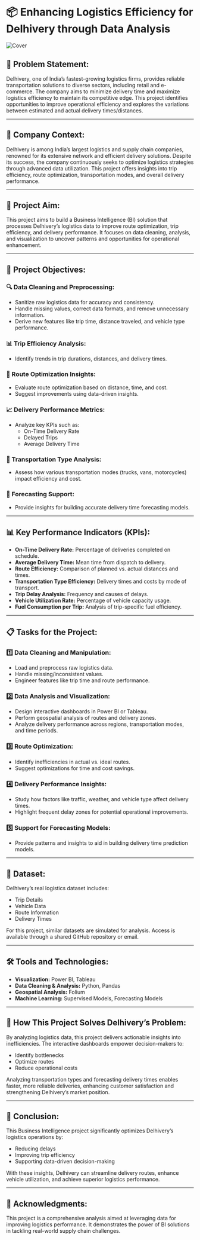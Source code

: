 # 📦 Enhancing Logistics Efficiency for Delhivery through Data Analysis

![Cover](https://technocollabs.gitbook.io/~gitbook/image?url=https%3A%2F%2Fi.postimg.cc%2FmkKCL8Cf%2Fcover-image.webp&width=768&dpr=4&quality=100&sign=3229f8a6&sv=2)

## 🚀 Problem Statement:
Delhivery, one of India’s fastest-growing logistics firms, provides reliable transportation solutions to diverse sectors, including retail and e-commerce. The company aims to minimize delivery time and maximize logistics efficiency to maintain its competitive edge. This project identifies opportunities to improve operational efficiency and explores the variations between estimated and actual delivery times/distances.

---

## 🏢 Company Context:
Delhivery is among India’s largest logistics and supply chain companies, renowned for its extensive network and efficient delivery solutions. Despite its success, the company continuously seeks to optimize logistics strategies through advanced data utilization. This project offers insights into trip efficiency, route optimization, transportation modes, and overall delivery performance.

---

## 🎯 Project Aim:
This project aims to build a Business Intelligence (BI) solution that processes Delhivery’s logistics data to improve route optimization, trip efficiency, and delivery performance. It focuses on data cleaning, analysis, and visualization to uncover patterns and opportunities for operational enhancement.

---

## 🎯 Project Objectives:

### 🔍 Data Cleaning and Preprocessing:
- Sanitize raw logistics data for accuracy and consistency.
- Handle missing values, correct data formats, and remove unnecessary information.
- Derive new features like trip time, distance traveled, and vehicle type performance.

### 📊 Trip Efficiency Analysis:
- Identify trends in trip durations, distances, and delivery times.

### 🚦 Route Optimization Insights:
- Evaluate route optimization based on distance, time, and cost.
- Suggest improvements using data-driven insights.

### 📈 Delivery Performance Metrics:
- Analyze key KPIs such as:
  - On-Time Delivery Rate
  - Delayed Trips
  - Average Delivery Time

### 🚛 Transportation Type Analysis:
- Assess how various transportation modes (trucks, vans, motorcycles) impact efficiency and cost.

### 🤖 Forecasting Support:
- Provide insights for building accurate delivery time forecasting models.

---

## 📊 Key Performance Indicators (KPIs):
- **On-Time Delivery Rate:** Percentage of deliveries completed on schedule.
- **Average Delivery Time:** Mean time from dispatch to delivery.
- **Route Efficiency:** Comparison of planned vs. actual distances and times.
- **Transportation Type Efficiency:** Delivery times and costs by mode of transport.
- **Trip Delay Analysis:** Frequency and causes of delays.
- **Vehicle Utilization Rate:** Percentage of vehicle capacity usage.
- **Fuel Consumption per Trip:** Analysis of trip-specific fuel efficiency.

---

## 📋 Tasks for the Project:

### 1️⃣ Data Cleaning and Manipulation:
- Load and preprocess raw logistics data.
- Handle missing/inconsistent values.
- Engineer features like trip time and route performance.

### 2️⃣ Data Analysis and Visualization:
- Design interactive dashboards in Power BI or Tableau.
- Perform geospatial analysis of routes and delivery zones.
- Analyze delivery performance across regions, transportation modes, and time periods.

### 3️⃣ Route Optimization:
- Identify inefficiencies in actual vs. ideal routes.
- Suggest optimizations for time and cost savings.

### 4️⃣ Delivery Performance Insights:
- Study how factors like traffic, weather, and vehicle type affect delivery times.
- Highlight frequent delay zones for potential operational improvements.

### 5️⃣ Support for Forecasting Models:
- Provide patterns and insights to aid in building delivery time prediction models.

---

## 📁 Dataset:
Delhivery’s real logistics dataset includes:
- Trip Details
- Vehicle Data
- Route Information
- Delivery Times

For this project, similar datasets are simulated for analysis. Access is available through a shared GitHub repository or email.

---

## 🛠 Tools and Technologies:
- **Visualization:** Power BI, Tableau
- **Data Cleaning & Analysis:** Python, Pandas
- **Geospatial Analysis:** Folium
- **Machine Learning:** Supervised Models, Forecasting Models

---

## 🌟 How This Project Solves Delhivery’s Problem:
By analyzing logistics data, this project delivers actionable insights into inefficiencies. The interactive dashboards empower decision-makers to:
- Identify bottlenecks
- Optimize routes
- Reduce operational costs

Analyzing transportation types and forecasting delivery times enables faster, more reliable deliveries, enhancing customer satisfaction and strengthening Delhivery’s market position.

---

## 🏁 Conclusion:
This Business Intelligence project significantly optimizes Delhivery’s logistics operations by:
- Reducing delays
- Improving trip efficiency
- Supporting data-driven decision-making

With these insights, Delhivery can streamline delivery routes, enhance vehicle utilization, and achieve superior logistics performance.

---

## 📢 Acknowledgments:
This project is a comprehensive analysis aimed at leveraging data for improving logistics performance. It demonstrates the power of BI solutions in tackling real-world supply chain challenges.

